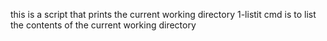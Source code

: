 this is a script that prints the current working directory
1-listit cmd is to list the contents of the current working directory

